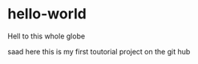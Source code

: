 # hello-world

Hell to this whole globe

saad here this is my first toutorial project on the git hub 
